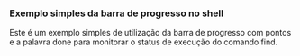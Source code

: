 ### Exemplo simples da barra de progresso no shell

Este é um exemplo simples de utilização da barra de progresso
com pontos e a palavra done para monitorar
o status de execução do comando find.

